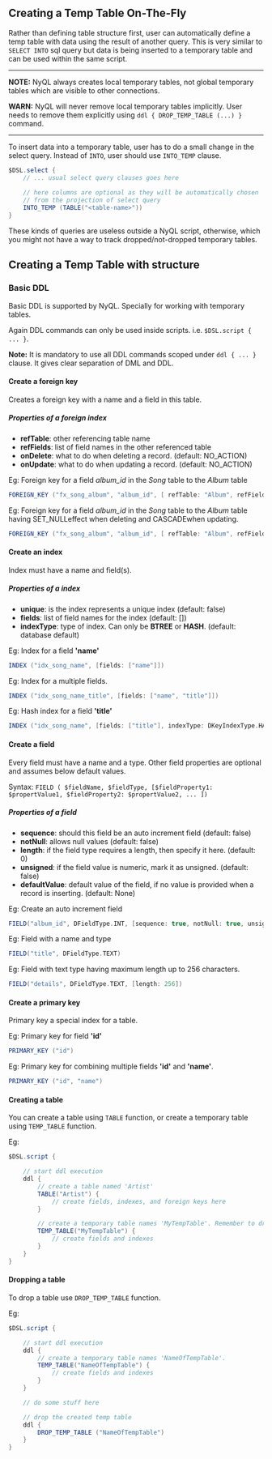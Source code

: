 ## Creating a Temp Table On-The-Fly
Rather than defining table structure first, user can automatically define a temp table
with data using the result of another query. This is very similar to `SELECT INTO` sql query but
data is being inserted to a temporary table and can be used within the same script.

---
**NOTE:** NyQL always creates local temporary tables, not global temporary tables which are visible to
other connections.

**WARN:** NyQL will never remove local temporary tables implicitly. 
User needs to remove them explicitly using `ddl { DROP_TEMP_TABLE (...) }` command.

---
To insert data into a temporary table, user has to do a small change in the select query.
Instead of `INTO`, user should use `INTO_TEMP` clause.
 
```groovy
$DSL.select {
    // ... usual select query clauses goes here
    
    // here columns are optional as they will be automatically chosen
    // from the projection of select query
    INTO_TEMP (TABLE("<table-name>"))
}
```

These kinds of queries are useless outside a NyQL script, otherwise, which you might not have a way to track
dropped/not-dropped temporary tables.


## Creating a Temp Table with structure

### Basic DDL
Basic DDL is supported by NyQL. Specially for working with temporary tables.

Again DDL commands can only be used inside scripts. i.e. `$DSL.script { ... }`.

**Note:** It is mandatory to use all DDL commands scoped under `ddl { ... }` clause. It gives clear separation of DML and DDL.

#### Create a foreign key
Creates a foreign key with a name and a field in this table.

##### Properties of a foreign index
* __refTable__: other referencing table name
* __refFields__: list of field names in the other referenced table
* __onDelete__: what to do when deleting a record. (default: NO_ACTION)
* __onUpdate__: what to do when updating a record. (default: NO_ACTION)

Eg: Foreign key for a field _album_id_  in the _Song_  table to the _Album_  table

```groovy
FOREIGN_KEY ("fx_song_album", "album_id", [ refTable: "Album", refFields: ["id"] ])
```

Eg: Foreign key for a field _album_id_  in the _Song_  table to the _Album_  table having SET_NULLeffect when deleting and CASCADEwhen updating.

```groovy
FOREIGN_KEY ("fx_song_album", "album_id", [ refTable: "Album", refFields: ["id"], onDelete: DReferenceOption.SET_NULL, onUpdate: DReferenceOption.CASCADE ] )
```

#### Create an index
Index must have a name and field(s).

##### Properties of a index
* __unique__: is the index represents a unique index (default: false)
* __fields__: list of field names for the index (default: [])
* __indexType__: type of index. Can only be **BTREE** or **HASH**. (default: database default)

Eg: Index for a field __'name'__

```groovy
INDEX ("idx_song_name", [fields: ["name"]])
```

Eg: Index for a multiple fields.

```groovy
INDEX ("idx_song_name_title", [fields: ["name", "title"]])
```

Eg: Hash index for a field __'title'__

```groovy
INDEX ("idx_song_name", [fields: ["title"], indexType: DKeyIndexType.HASH])
```

#### Create a field
Every field must have a name and a type. Other field properties are optional and assumes below default values.

Syntax:  ` FIELD ( $fieldName, $fieldType, [$fieldProperty1: $propertValue1, $fieldProperty2: $propertValue2, ... ]) `

##### Properties of a field
* __sequence__: should this field be an auto increment field (default: false)
* __notNull__: allows null values (default: false)
* __length__: if the field type requires a length, then specify it here. (default: 0)
* __unsigned__: if the field value is numeric, mark it as unsigned. (default: false)
* __defaultValue__: default value of the field, if no value is provided when a record is inserting. (default: None)

Eg: Create an auto increment field

```groovy
FIELD("album_id", DFieldType.INT, [sequence: true, notNull: true, unsigned: true])
```

Eg: Field with a name and type

```groovy
FIELD("title", DFieldType.TEXT)
```

Eg: Field with text type having maximum length up to 256 characters.

```groovy
FIELD("details", DFieldType.TEXT, [length: 256])
```

#### Create a primary key
Primary key a special index for a table.

Eg: Primary key for field __'id'__

```groovy
PRIMARY_KEY ("id")
```

Eg: Primary key for combining multiple fields __'id'__ and __'name'__.

```groovy
PRIMARY_KEY ("id", "name")
```

#### Creating a table
You can create a table using `TABLE` function, or create a temporary table using `TEMP_TABLE` function.

Eg:
```groovy
$DSL.script {

    // start ddl execution
    ddl {
        // create a table named 'Artist'
        TABLE("Artist") {
            // create fields, indexes, and foreign keys here
        }

        // create a temporary table names 'MyTempTable'. Remember to drop table at the end of transaction.
        TEMP_TABLE("MyTempTable") {
            // create fields and indexes
        }
    }
}
```

#### Dropping a table
To drop a table use `DROP_TEMP_TABLE` function.

Eg:
```groovy
$DSL.script {

    // start ddl execution
    ddl {
        // create a temporary table names 'NameOfTempTable'. 
        TEMP_TABLE("NameOfTempTable") {
            // create fields and indexes
        }
    }

    // do some stuff here

    // drop the created temp table
    ddl {
        DROP_TEMP_TABLE ("NameOfTempTable")
    }
}
```


